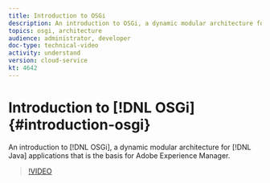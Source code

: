 ```yaml
---
title: Introduction to OSGi
description: An introduction to OSGi, a dynamic modular architecture for Java applications that is the basis for Adobe Experience Manager.
topics: osgi, architecture
audience: administrator, developer
doc-type: technical-video
activity: understand
version: cloud-service
kt: 4642
---
```


# Introduction to [!DNL OSGi] {#introduction-osgi}

An introduction to [!DNL OSGi], a dynamic modular architecture for [!DNL Java] applications that is the basis for Adobe Experience Manager.

>[!VIDEO](https://video.tv.adobe.com/v/32031/?quality=12&learn=on)